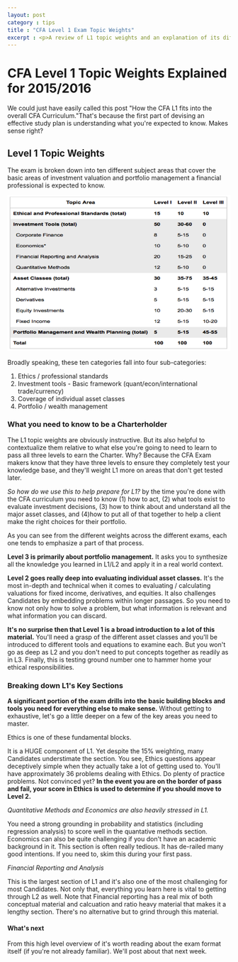 ```yaml
---
layout: post
category : tips
title : "CFA Level 1 Exam Topic Weights"
excerpt : <p>A review of L1 topic weights and an explanation of its differences relative to the other two exams.</p>
--- 
```

# CFA Level 1 Topic Weights Explained for 2015/2016 

We could just have easily called this post "How the CFA L1 fits into the overall CFA Curriculum."That's because the first part of devising an effective study plan is understanding what you're expected to know. Makes sense right?

## Level 1 Topic Weights

The exam is broken down into ten different subject areas that cover the basic areas of investment valuation and portfolio management a financial professional is expected to know. 

![CFA Exam Level 1 Topic weights](/static/img/Topic-areas.png)

Broadly speaking, these ten categories fall into four sub-categories: 


1. Ethics / professional standards
2. Investment tools - Basic framework (quant/econ/international trade/currency)
3. Coverage of individual asset classes
4. Portfolio / wealth management 

### What you need to know to be a Charterholder

The L1 topic weights are obviously instructive. But its also helpful to contextualize them relative to what else you're going to need to learn to pass all three levels to earn the Charter. Why? Because the CFA Exam makers know that they have three levels to ensure they completely test your knowledge base, and they'll weight L1 more on areas that don't get tested later.

*So how do we use this to help prepare for L1?* by the time you're done with the CFA curriculum you need to know (1) how to act, (2) what tools exist to evaluate investment decisions, (3) how to think about and understand all the major asset classes, and (4)how to put all of that together to help a client make the right choices for their portfolio.

As you can see from the different weights across the different exams, each one tends to emphasize a part of that process. 

**Level 3 is primarily about portfolio management.** It asks you to synthesize all the knowledge you learned in L1/L2 and apply it in a real world context.

**Level 2 goes really deep into evaluating individual asset classes.** It's the most in-depth and technical when it comes to evaluating / calculating valuations for fixed income, derivatives, and equities. It also challenges Candidates by embedding problems within longer passages. So you need to know not only how to solve a problem, but what information is relevant and what information you can discard.

**It's no surprise then that Level 1 is a broad introduction to a lot of this material.** You'll need a grasp of the different asset classes and you'll be introduced to different tools and equations to examine each. But you won't go as deep as L2 and you don't need to put concepts together as readily as in L3. Finally, this is testing ground number one to hammer home your ethical responsibilities.

### Breaking down L1's Key Sections 

**A significant portion of the exam drills into the basic building blocks and tools you need for everything else to make sense.** Without getting to exhaustive, let's go a little deeper on a few of the key areas you need to master.

Ethics is one of these fundamental blocks. 

It is a HUGE component of L1. Yet despite the 15% weighting, many Candidates understimate the section. You see, Ethics questions appear deceptively simple when they actually take a lot of getting used to. You'll have approximately 36 problems dealing with Ethics. Do plenty of practice problems. Not convinced yet? **In the event you are on the border of pass and fail, your score in Ethics is  used to determine if you should move to Level 2.**

*Quantitative Methods and Economics are also heavily stressed in L1.* 

You need a strong grounding in probability and statistics (including regression analysis) to score well in the quantative methods section. Economics can also be quite challenging if you don't have an academic background in it. This section is often really tedious. It has de-railed many good intentions. If you need to, skim this during your first pass.

*Financial Reporting and Analysis* 

This is the largest section of L1 and it's also one of the most challenging for most Candidates. Not only that, everything you learn here is vital to getting through L2 as well. Note that Financial reporting has a real mix of both conceptual material and calcuation and ratio heavy material that makes it a lengthy section. There's no alternative but to grind through this material. 

#### What's next

From this high level overview of it's worth reading about the exam format itself (if you're not already familiar). We'll post about that next week.

